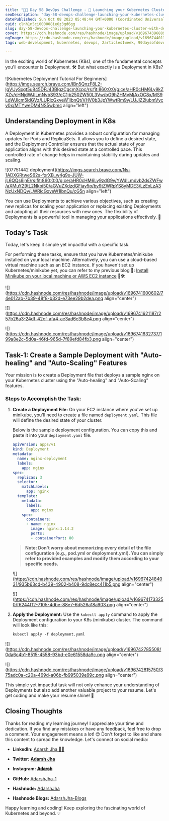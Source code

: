 ```yaml
---
title: "🚀📅 Day 58 DevOps Challenge - 🚀 Launching your Kubernetes Cluster with Deployment"
seoDescription: "day-58-devops-challenge-launching-your-kubernetes-cluster-with-deployment"
datePublished: Sun Oct 08 2023 05:48:44 GMT+0000 (Coordinated Universal Time)
cuid: clnh1n5ci000008ie6z3gd6gg
slug: day-58-devops-challenge-launching-your-kubernetes-cluster-with-deployment
cover: https://cdn.hashnode.com/res/hashnode/image/upload/v1696743968897/64f70cf4-1abf-41e2-959a-290035a6f619.png
ogImage: https://cdn.hashnode.com/res/hashnode/image/upload/v1696744013183/df31f1c5-9b27-4736-bb70-b1763bbe3bcd.png
tags: web-development, kubernetes, devops, 2articles1week, 90daysofdevops

---
```


In the exciting world of Kubernetes (K8s), one of the fundamental concepts you'll encounter is Deployment. 🛠️ But what exactly is a Deployment in K8s?

![Kubernetes Deployment Tutorial For Beginners](https://imgs.search.brave.com/IBn5QnzF8L2-IgVUySxgt5u845DPJ43BIgzCgcmXcpc/rs:fit:860:0:0/g:ce/aHR0cHM6Ly9kZXZv/cHNjdWJlLmNvbS93/cC1jb250ZW50L3Vw/bG9hZHMvMjAxOC8x/MS9LdWJlcm5ldGVz/LURlcGxveW1lbnQt/VHV0b3JpYWwtRm9y/LUJlZ2lubmVycy0x/MTYweDM4NS5wbmc align="left")

## **Understanding Deployment in K8s**

A Deployment in Kubernetes provides a robust configuration for managing updates for Pods and ReplicaSets. It allows you to define a desired state, and the Deployment Controller ensures that the actual state of your application aligns with this desired state at a controlled pace. This controlled rate of change helps in maintaining stability during updates and scaling.

![07751442 deployment](https://imgs.search.brave.com/Ns-1ADXGRtweS62s-fxrXB_w4g9s-JUW-jL6QQs6jnE/rs:fit:860:0:0/g:ce/aHR0cHM6Ly9zdG9y/YWdlLmdvb2dsZWFw/aXMuY29tL2Nkbi50/aGVuZXdzdGFjay5p/by9tZWRpYS8yMDE3/LzExLzA3NzUxNDQy/LWRlcGxveW1lbnQu/cG5n align="left")

You can use Deployments to achieve various objectives, such as creating new replicas for scaling your application or replacing existing Deployments and adopting all their resources with new ones. The flexibility of Deployments is a powerful tool in managing your applications effectively. 🔧

## **Today's Task**

Today, let's keep it simple yet impactful with a specific task.

For performing these tasks, ensure that you have Kubernetes/minikube installed on your local machine. Alternatively, you can use a cloud-based virtual machine such as an EC2 instance. If you haven't set up Kubernetes/minikube yet, you can refer to my previous blog 📖: [Install Minikube on your local machine or AWS EC2 instance](https://adarshdevops.hashnode.dev/day-57-devops-challenge-launching-your-first-kubernetes-cluster-with-nginx-a-minikube-adventure#heading-installing-minikube-on-ubuntu) 🌟🛠️

![](https://cdn.hashnode.com/res/hashnode/image/upload/v1696741600602/74e012ab-7b39-48f8-b32d-e73ee29b2dea.png align="center")

![](https://cdn.hashnode.com/res/hashnode/image/upload/v1696741621187/257b26a3-24df-42cf-afa4-ae3ad6e3b8e4.png align="center")

![](https://cdn.hashnode.com/res/hashnode/image/upload/v1696741632737/199a8e2c-5d0a-46fd-965d-7f89efd84fb3.png align="center")

## **Task-1: Create a Sample Deployment with "Auto-healing" and "Auto-Scaling" Features**

Your mission is to create a Deployment file that deploys a sample nginx on your Kubernetes cluster using the "Auto-healing" and "Auto-Scaling" features.

### **Steps to Accomplish the Task:**

1. **Create a Deployment File:** On your EC2 instance where you've set up minikube, you'll need to create a file named `deployment.yaml`. This file will define the desired state of your cluster.
    
    Below is the sample deployment configuration. You can copy this and paste it into your `deployment.yaml` file.
    
    ```yaml
    apiVersion: apps/v1
    kind: Deployment
    metadata:
      name: nginx-deployment
      labels:
        app: nginx
    spec:
      replicas: 3
      selector:
        matchLabels:
          app: nginx
      template:
        metadata:
          labels:
            app: nginx
        spec:
          containers:
          - name: nginx
            image: nginx:1.14.2
            ports:
            - containerPort: 80
    ```
    
    > **Note: Don't worry about memorizing every detail of the file configuration (e.g., pod.yml or deployment.yml). You can simply refer to provided examples and modify them according to your specific needs.**
    
    ![](https://cdn.hashnode.com/res/hashnode/image/upload/v1696742484031/935b63cd-b439-4902-b408-9dc8ecc411b5.png align="center")
    
    ![](https://cdn.hashnode.com/res/hashnode/image/upload/v1696741733250/f6244f12-7105-4dbe-88e7-6d526a18a903.png align="center")
    
2. **Apply the Deployment:** Use the `kubectl apply` command to apply the Deployment configuration to your K8s (minikube) cluster. The command will look like this:
    
    ```apache
    kubectl apply -f deployment.yaml
    ```
    

![](https://cdn.hashnode.com/res/hashnode/image/upload/v1696742785508/0da6c4b1-8515-4558-93bd-e0e61558da9c.png align="center")

![](https://cdn.hashnode.com/res/hashnode/image/upload/v1696742815750/375adc0a-c20a-469d-a06b-fb995039e99c.png align="center")

This simple yet impactful task will not only enhance your understanding of Deployments but also add another valuable project to your resume. Let's get coding and make your resume shine! 🌟

## **Closing Thoughts**

Thanks for reading my learning journey! I appreciate your time and dedication. If you find any mistakes or have any feedback, feel free to drop a comment. Your engagement means a lot! 😊 Don't forget to like and share this content to spread the knowledge. Let's connect on social media:

* **LinkedIn:** [Adarsh Jha 🧑‍💻](https://www.linkedin.com/in/adarsh2005/)
    
* **Twitter:** [**Adarsh Jha**](https://twitter.com/adarshjha__1)
    
* **Instagram:** [**𝐀𝐝𝐚𝐫𝐬𝐡**](https://www.instagram.com/adarshjha__1/)
    
* **GitHub:** [AdarshJha-1](https://github.com/AdarshJha-1)
    
* **Hashnode:** [AdarshJha](https://hashnode.com/@AdarshJha)
    
* **Hashnode Blogs:** [AdarshJha-Blogs](https://adarshdevops.hashnode.dev/)
    

Happy learning and coding! Keep exploring the fascinating world of Kubernetes and beyond. 💡